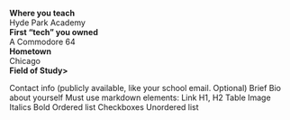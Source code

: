 <b>Where you teach</b>
<br>
Hyde Park Academy 
<br>
<b>First “tech” you owned</b>
<br>
A Commodore 64
<br>
<b>Hometown</b>
<br>
Chicago
<br>
<b>Field of Study></b>
<br>

Contact info (publicly available, like your school email. Optional)
Brief Bio about yourself
Must use markdown elements:
Link
H1, H2
Table
Image
Italics
Bold
Ordered list
Checkboxes
Unordered list
